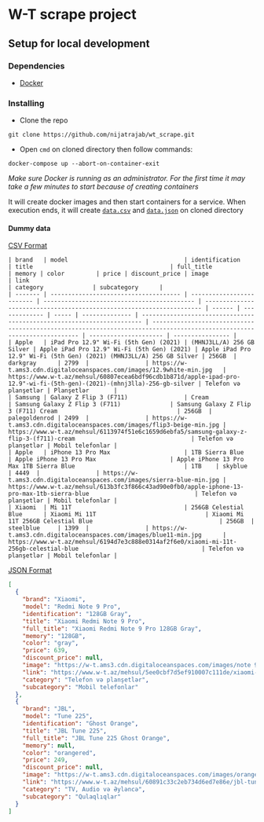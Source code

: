# W-T scrape project

## Setup for local development

### Dependencies

* [Docker](https://www.docker.com/get-started)

### Installing

* Clone the repo

```
git clone https://github.com/nijatrajab/wt_scrape.git
```

* Open `cmd` on cloned directory then follow commands:

```
docker-compose up --abort-on-container-exit
```

_Make sure Docker is running as an administrator. For the first time it may take a few minutes to start because of
creating containers_

It will create docker images and then start containers for a service. When execution ends, it will create [`data.csv`](https://github.com/nijatrajab/wt_scrape/tree/main/dummy/data.csv)
and [`data.json`](https://github.com/nijatrajab/wt_scrape/tree/main/dummy/data.json) on cloned directory



#### Dummy data
[CSV Format](https://github.com/nijatrajab/wt_scrape/tree/main/dummy/data.csv)
```
| brand   | model                                 | identification            | title                                       | full_title                                                            | memory | color         | price | discount_price | image                                                                  | link                                                                                                                    | category              | subcategory      |
| ------- | ------------------------------------- | ------------------------- | ------------------------------------------- | --------------------------------------------------------------------- | ------ | ------------- | ----- | -------------- | ---------------------------------------------------------------------- | ----------------------------------------------------------------------------------------------------------------------- | --------------------- | ---------------- |
| Apple   | iPad Pro 12.9" Wi-Fi (5th Gen) (2021) | (MHNJ3LL/A) 256 GB Silver | Apple iPad Pro 12.9" Wi-Fi (5th Gen) (2021) | Apple iPad Pro 12.9" Wi-Fi (5th Gen) (2021) (MHNJ3LL/A) 256 GB Silver | 256GB  | darkgray      | 2799  |                | https://w-t.ams3.cdn.digitaloceanspaces.com/images/12.9white-min.jpg   | https://www.w-t.az/mehsul/60807ecea6bdf96cdb1b871d/apple-ipad-pro-12.9"-wi-fi-(5th-gen)-(2021)-(mhnj3lla)-256-gb-silver | Telefon və planşetlər | Planşetlər       |
| Samsung | Galaxy Z Flip 3 (F711)                | Cream                     | Samsung Galaxy Z Flip 3 (F711)              | Samsung Galaxy Z Flip 3 (F711) Cream                                  | 256GB  | palegoldenrod | 2499  |                | https://w-t.ams3.cdn.digitaloceanspaces.com/images/flip3-beige-min.jpg | https://www.w-t.az/mehsul/6113974f51e6c1659d6ebfa5/samsung-galaxy-z-flip-3-(f711)-cream                                 | Telefon və planşetlər | Mobil telefonlar |
| Apple   | iPhone 13 Pro Max                     | 1TB Sierra Blue           | Apple iPhone 13 Pro Max                     | Apple iPhone 13 Pro Max 1TB Sierra Blue                               | 1TB    | skyblue       | 4449  |                | https://w-t.ams3.cdn.digitaloceanspaces.com/images/sierra-blue-min.jpg | https://www.w-t.az/mehsul/613b3fc3f866c43ad90e0fb0/apple-iphone-13-pro-max-1tb-sierra-blue                              | Telefon və planşetlər | Mobil telefonlar |
| Xiaomi  | Mi 11T                                | 256GB Celestial Blue      | Xiaomi Mi 11T                               | Xiaomi Mi 11T 256GB Celestial Blue                                    | 256GB  | steelblue     | 1399  |                | https://w-t.ams3.cdn.digitaloceanspaces.com/images/blue11-min.jpg      | https://www.w-t.az/mehsul/6194d7e3c888e0314af2f6e0/xiaomi-mi-11t-256gb-celestial-blue                                   | Telefon və planşetlər | Mobil telefonlar |
```
[JSON Format](https://github.com/nijatrajab/wt_scrape/tree/main/dummy/data.json)
```json
[
  {
    "brand": "Xiaomi",
    "model": "Redmi Note 9 Pro",
    "identification": "128GB Gray",
    "title": "Xiaomi Redmi Note 9 Pro",
    "full_title": "Xiaomi Redmi Note 9 Pro 128GB Gray",
    "memory": "128GB",
    "color": "gray",
    "price": 639,
    "discount_price": null,
    "image": "https://w-t.ams3.cdn.digitaloceanspaces.com/images/note 9 pro gray-min.jpg",
    "link": "https://www.w-t.az/mehsul/5ee0cbf7d5ef910007c111de/xiaomi-redmi-note-9-pro-128gb-gray",
    "category": "Telefon və planşetlər",
    "subcategory": "Mobil telefonlar"
  },
  {
    "brand": "JBL",
    "model": "Tune 225",
    "identification": "Ghost Orange",
    "title": "JBL Tune 225",
    "full_title": "JBL Tune 225 Ghost Orange",
    "memory": null,
    "color": "orangered",
    "price": 249,
    "discount_price": null,
    "image": "https://w-t.ams3.cdn.digitaloceanspaces.com/images/orange-min.jpg",
    "link": "https://www.w-t.az/mehsul/60891c33c2eb734d6ed7e86e/jbl-tune-225-ghost-orange",
    "category": "TV, Audio və Əyləncə",
    "subcategory": "Qulaqlıqlar"
  }
]
```